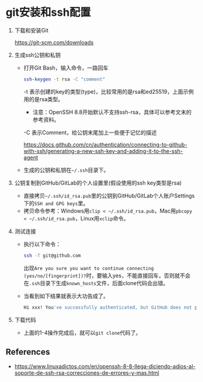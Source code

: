 # git安装和ssh配置

1. 下载和安装Git

   https://git-scm.com/downloads

2. 生成ssh公钥和私钥

   * 打开Git Bash，输入命令，一路回车

     ```bash
     ssh-keygen -t rsa -C "comment"
     ```

     -t 表示创建的key的类型(type)，比较常用的是rsa和ed25519，上面示例用的是rsa类型。

     * 注意：OpenSSH 8.8开始默认不支持ssh-rsa，具体可以参考文末的参考资料。

     -C 表示Comment，给公钥末尾加上一些便于记忆的描述

     https://docs.github.com/cn/authentication/connecting-to-github-with-ssh/generating-a-new-ssh-key-and-adding-it-to-the-ssh-agent

   * 生成的公钥和私钥在`~/.ssh`目录下。

3. 公钥复制到GitHub/GitLab的个人设置里(假设使用的ssh key类型是rsa)

   * 直接拷贝`~/.ssh/id_rsa.pub`里的公钥到GitHub/GitLab个人账户Settings下的`SSH and GPG keys`里。
   * 拷贝命令参考：Windows用`clip < ~/.ssh/id_rsa.pub`，Mac用`pbcopy < ~/.ssh/id_rsa.pub`，Linux用`xclip`命令。

4. 测试连接

   * 执行以下命令：

     ```bash
     ssh -T git@github.com
     ```

     出现`Are you sure you want to continue connecting (yes/no/[fingerprint])?`时，要输入yes，不能直接回车，否则就不会在`.ssh`目录下生成`known_hosts`文件，后面clone代码会出错。

   * 当看到如下结果就表示大功告成了。

     ```bash
     Hi xxx! You've successfully authenticated, but GitHub does not provide shell access.
     ```

5. 下载代码

   * 上面的1-4操作完成后，就可以`git clone`代码了。

## References

* https://www.linuxadictos.com/en/openssh-8-8-llega-diciendo-adios-al-soporte-de-ssh-rsa-correcciones-de-errores-y-mas.html